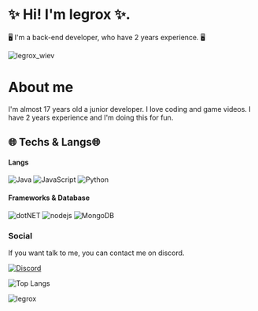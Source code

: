 # ✨ Hi! I'm legrox ✨.
🖥️ I'm a back-end developer, who have 2 years experience. 🖥️

![legrox_wiev](https://komarev.com/ghpvc/?username=LegroxSemight&color=dc143c)

# About me
I'm almost 17 years old a junior developer. I love coding and game videos. I have 2 years experience and I'm doing this for fun.

## 🌐 Techs & Langs🌐
#### Langs
![Java](https://img.shields.io/badge/Java-ED8B00?style=for-the-badge&logo=java&logoColor=white) ![JavaScript](https://img.shields.io/badge/JavaScript-323330?style=for-the-badge&logo=javascript&logoColor=F7DF1E) ![Python](https://img.shields.io/badge/Python-14354C?style=for-the-badge&logo=python&logoColor=white)
#### Frameworks & Database
![dotNET](https://img.shields.io/badge/.NET-512BD4?style=for-the-badge&logo=dotnet&logoColor=white) ![nodejs](https://img.shields.io/badge/Node.js-339933?style=for-the-badge&logo=nodedotjs&logoColor=white) ![MongoDB](https://img.shields.io/badge/MongoDB-4EA94B?style=for-the-badge&logo=mongodb&logoColor=white)

### Social
If you want talk to me, you can contact me on discord.

[![Discord](https://img.shields.io/badge/Discord-7289DA?style=for-the-badge&logo=discord&logoColor=white)](https://discord.com/users/852584041831989288)


![Top Langs](https://github-readme-stats.vercel.app/api/top-langs/?username=LegroxSemight&layout=compact&bg_color=353535&text_color=ABABAB&title_color=BC25E9&)


![legrox](https://github-readme-stats.vercel.app/api?username=LegroxSemight&show_icons=true&bg_color=353535&text_color=ABABAB&title_color=BC25E9&icon_color=BC25E9) 

